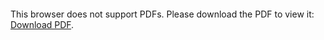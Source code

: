 <object data="https://dochub.com/alexdai186/Mp9J7B/nba-shot-log-report-pdf" type="application/pdf" width="700px" height="700px">
    <embed src="https://dochub.com/alexdai186/Mp9J7B/nba-shot-log-report-pdf">
        <p>This browser does not support PDFs. Please download the PDF to view it: <a href="https://dochub.com/alexdai186/Mp9J7B/nba-shot-log-report-pdf">Download PDF</a>.</p>
    </embed>
</object>
